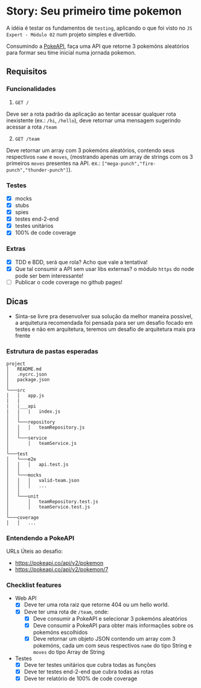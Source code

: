 # Story: Seu primeiro time pokemon

A idéia é testar os fundamentos de `testing`, aplicando o que foi visto no
`JS Expert - Módulo 02` num projeto simples e divertido.

Consumindo a [PokeAPI](https://pokeapi.co/), faça uma API que retorne 3 pokemóns aleatórios para formar seu time inicial numa jornada pokemon.

## Requisitos

### Funcionalidades
1. `GET /`

Deve ser a rota padrão da aplicação ao tentar acessar qualquer rota inexistente (ex.: `/hi`, `/hello`), deve retornar uma mensagem sugerindo acessar a rota `/team`

2. `GET /team`

Deve retornar um array com 3 pokemóns aleatórios, contendo seus respectivos `name` e `moves`, (mostrando apenas um array de strings com os 3 primeiros `moves` presentes na API. ex.: `["mega-punch","fire-punch","thunder-punch"]`).

### Testes

* [x] mocks
* [x] stubs
* [x] spies
* [x] testes end-2-end
* [x] testes unitários
* [x] 100% de code coverage

### Extras

* [x] TDD e BDD, será que rola? Acho que vale a tentativa!
* [x] Que tal consumir a API sem usar libs externas? o módulo `https` do node pode ser bem interessante!
* [ ] Publicar o code coverage no github pages!

## Dicas

* Sinta-se livre pra desenvolver sua solução da melhor maneira possível, a arquitetura recomendada foi pensada para ser um desafio focado em testes e não em arquitetura, teremos um desafio de arquitetura mais pra frente

### Estrutura de pastas esperadas

```
project
│   README.md
│   .nycrc.json
│   package.json
│
└───src
│   │   app.js
|   |
|   |___api
|   |   |   index.js
│   │
│   └───repository
│   │   │   teamRepository.js
│   │
│   └───service
│       │   teamService.js
│
└───test
│   └───e2e
│   │   │   api.test.js
│   │
│   └───mocks
│   │   │   valid-team.json
│   │   │   ...
│   │
│   └───unit
│       │   teamRepository.test.js
│       │   teamService.test.js
│
└───coverage
│   │   ...
```

### Entendendo a PokeAPI

URLs Úteis ao desafio:
- https://pokeapi.co/api/v2/pokemon
- https://pokeapi.co/api/v2/pokemon/7

### Checklist features

- Web API
  * [x] Deve ter uma rota raiz que retorne 404 ou um hello world.
  * [x] Deve ter uma rota de `/team`, onde:
    * [x] Deve consumir a PokeAPI e selecionar 3 pokemóns aleatórios
    * [x] Deve consumir a PokeAPI para obter mais informações sobre os pokemóns escolhidos
    * [x] Deve retornar um objeto JSON contendo um array com 3 pokemóns, cada um com seus respectivos `name` do tipo String e `moves` do tipo Array de String

- Testes
  * [x] Deve ter testes unitários que cubra todas as funções
  * [x] Deve ter testes end-2-end que cubra todas as rotas
  * [x] Deve ter relatório de 100% de code coverage